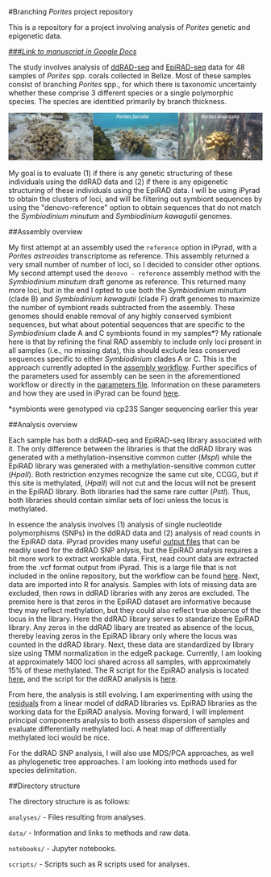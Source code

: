 #Branching _Porites_ project repository

This is a repository for a project involving analysis of _Porites_ genetic and epigenetic data.

[###_Link to manuscript in Google Docs_](https://docs.google.com/document/d/1JAGzOHCtuv8C1nVKQgOMc8U6daiojRl1MSwbEL1Hdak/edit?usp=sharing)

The study involves analysis of [ddRAD-seq](http://journals.plos.org/plosone/article?id=10.1371/journal.pone.0037135) and [EpiRAD-seq](http://onlinelibrary.wiley.com/doi/10.1111/2041-210X.12435/abstract) data for 48 samples of _Porites_ spp. corals collected in Belize. Most of these samples consist of branching _Porites_ spp., for which there is taxonomic uncertainty whether these comprise 3 different species or a single polymorphic species. The species are identitied primarily by branch thickness.

![_Porites porites_](./images/Screen%20Shot%202016-11-03%20at%206.56.27%20PM.png)

My goal is to evaluate (1) if there is any genetic structuring of these individuals using the ddRAD data and (2) if there is any epigenetic structuring of these individuals using the EpiRAD data. I will be using iPyrad to obtain the clusters of loci, and will be filtering out symbiont sequences by using the "denovo-reference" option to obtain sequences that do not match the _Symbiodinium minutum_ and _Symbiodinium kawagutii_ genomes.

##Assembly overview

My first attempt at an assembly used the `reference` option in iPyrad, with a _Porites astreoides_ transcriptome as reference. This assembly returned a very small number of number of loci, so I decided to consider other options. My second attempt used the `denovo - reference` assembly method with the _Symbiodinium minutum_ draft genome as reference. This returned many more loci, but in the end I opted to use both the _Symbiodinium minutum_ (clade B) and _Symbiodinium kawagutii_ (clade F) draft genomes to maximize the number of symbiont reads subtracted from the assembly. These genomes should enable removal of any highly conserved symbiont sequences, but what about potential sequences that are specific to the _Symbiodinium_ clade A and C symbionts found in my samples*? My rationale here is that by refining the final RAD assembly to include only loci present in all samples (i.e., no missing data), this should exclude less conserved sequences specific to either _Symbiodinium_ clades A or C. This is the approach currently adopted in the [assembly workflow](https://github.com/jldimond/jldimond-fish546-2016/blob/master/notebooks/ipyrad_assembly.ipynb). Further specifics of the parameters used for assembly can be seen in the aforementioned  workflow or directly in the [parameters file](https://github.com/jldimond/jldimond-fish546-2016/blob/master/analyses/ipyrad_analysis/params-data3.txt). Information on these parameters and how they are used in iPyrad can be found [here](http://ipyrad.readthedocs.io/).

*symbionts were genotyped via cp23S Sanger sequencing earlier this year

##Analysis overview

Each sample has both a ddRAD-seq and EpiRAD-seq library associated with it. The only difference between the libraries is that the ddRAD library was generated with a methylation-insensitive common cutter (_MspI_) while the EpiRAD library was generated with a methylation-sensitive common cutter (_HpaII_). Both restriction enzymes recognize the same cut site, CCGG, but if this site is methylated, (_HpaII_) will not cut and the locus will not be present in the EpiRAD library. Both libraries had the same rare cutter (_PstI_). Thus, both libraries should contain similar sets of loci unless the locus is methylated. 

In essence the analysis involves (1) analysis of single nucleotide polymorphisms (SNPs) in the ddRAD data and (2) analysis of read counts in the EpiRAD data. iPyrad provides many useful [output files](https://github.com/jldimond/jldimond-fish546-2016/tree/master/analyses/ipyrad_analysis/data3_outfiles) that can be readily used for the ddRAD SNP anlysis, but the EpiRAD analysis requires a bit more work to extract workable data. First, read count data are extracted from the .vcf format output from iPyrad. This is a large file that is not included in the online repository, but the workflow can be found [here](https://github.com/jldimond/jldimond-fish546-2016/blob/master/notebooks/VCF_readcounts.ipynb). Next, data are imported into R for analysis. Samples with lots of missing data are excluded, then rows in ddRAD libraries with any zeros are excluded. The premise here is that zeros in the EpiRAD dataset are informative because they may reflect methylation, but they could also reflect true absence of the locus in the library. Here the ddRAD library serves to standarize the EpiRAD library. Any zeros in the ddRAD libary are treated as absence of the locus, thereby leaving zeros in the EpiRAD library only where the locus was counted in the ddRAD library. Next, these data are standardized by library size using TMM normalization in the edgeR package. Currently, I am looking at approximately 1400 loci shared across all samples, with approximately 15% of these methylated. The R script for the EpiRAD analysis is located [here](https://github.com/jldimond/jldimond-fish546-2016/blob/master/scripts/EpiRAD_analysis.R), and the script for the ddRAD analysis is [here](https://github.com/jldimond/jldimond-fish546-2016/blob/master/scripts/ddRAD_analysis.R).

From here, the analysis is still evolving. I am experimenting with using the [residuals](https://github.com/jldimond/jldimond-fish546-2016/blob/master/analyses/residuals.pdf) from a linear model of ddRAD libraries vs. EpiRAD libraries as the working data for the EpiRAD analysis. Moving forward, I will implement principal components analysis to both assess dispersion of samples and evaluate differentially methylated loci. A heat map of differentially methylated loci would be nice. 

For the ddRAD SNP analysis, I will also use MDS/PCA approaches, as well as phylogenetic tree approaches. I am looking into methods used for species delimitation.

##Directory structure

The directory structure is as follows:

`analyses/` - Files resulting from analyses.

`data/` -  Information and links to methods and raw data.

`notebooks/` - Jupyter notebooks.

`scripts/` - Scripts such as R scripts used for analyses.
